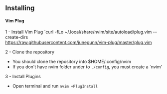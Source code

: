 ## Installing

#### Vim Plug
1 - Install Vim Plug
`curl -fLo ~/.local/share/nvim/site/autoload/plug.vim --create-dirs \
https://raw.githubusercontent.com/junegunn/vim-plug/master/plug.vim

2 - Clone the repository 
  - You should clone the repository into $HOME/.config/nvim
  - If you don't have nvim folder under to `./config`, you must create a `nvim'

3 - Install Plugins
  - Open terminal and run `nvim +PlugInstall`
